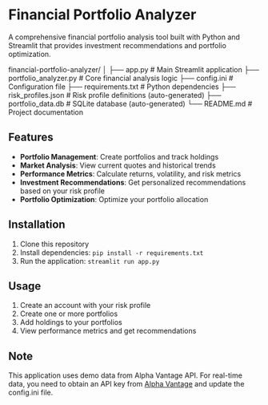 # Financial Portfolio Analyzer

A comprehensive financial portfolio analysis tool built with Python and Streamlit that provides investment recommendations and portfolio optimization.

financial-portfolio-analyzer/
│
├── app.py                 # Main Streamlit application
├── portfolio_analyzer.py  # Core financial analysis logic
├── config.ini            # Configuration file
├── requirements.txt      # Python dependencies
├── risk_profiles.json    # Risk profile definitions (auto-generated)
├── portfolio_data.db     # SQLite database (auto-generated)
└── README.md            # Project documentation

## Features

- **Portfolio Management**: Create portfolios and track holdings
- **Market Analysis**: View current quotes and historical trends
- **Performance Metrics**: Calculate returns, volatility, and risk metrics
- **Investment Recommendations**: Get personalized recommendations based on your risk profile
- **Portfolio Optimization**: Optimize your portfolio allocation

## Installation

1. Clone this repository
2. Install dependencies: `pip install -r requirements.txt`
3. Run the application: `streamlit run app.py`

## Usage

1. Create an account with your risk profile
2. Create one or more portfolios
3. Add holdings to your portfolios
4. View performance metrics and get recommendations

## Note

This application uses demo data from Alpha Vantage API. For real-time data, you need to obtain an API key from [Alpha Vantage](https://www.alphavantage.com/) and update the config.ini file.
